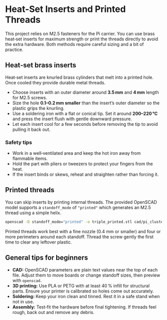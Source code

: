 # Heat-Set Inserts and Printed Threads

This project relies on M2.5 fasteners for the Pi carrier. You can use brass heat‑set inserts for maximum strength or print the threads directly to avoid the extra hardware. Both methods require careful sizing and a bit of practice.

## Heat‑set brass inserts

Heat‑set inserts are knurled brass cylinders that melt into a printed hole. Once cooled they provide durable metal threads.

- Choose inserts with an outer diameter around **3.5 mm** and **4 mm** length for M2.5 screws.
- Size the hole **0.1–0.2 mm smaller** than the insert’s outer diameter so the plastic grips the knurling.
- Use a soldering iron with a flat or conical tip. Set it around **200–220 °C** and press the insert flush with gentle downward pressure.
- Let each insert cool for a few seconds before removing the tip to avoid pulling it back out.

### Safety tips

- Work in a well‑ventilated area and keep the hot iron away from flammable items.
- Hold the part with pliers or tweezers to protect your fingers from the heat.
- If the insert binds or skews, reheat and straighten rather than forcing it.

## Printed threads

You can skip inserts by printing internal threads. The provided OpenSCAD model supports a `standoff_mode` of `"printed"` which generates an M2.5 thread using a simple helix.

```bash
openscad -D standoff_mode="printed" -o triple_printed.stl cad/pi_cluster/pi5_triple_carrier_rot45.scad
```

Printed threads work best with a fine nozzle (0.4 mm or smaller) and four or more perimeters around each standoff. Thread the screw gently the first time to clear any leftover plastic.

## General tips for beginners

- **CAD:** OpenSCAD parameters are plain text values near the top of each file. Adjust them to move boards or change standoff sizes, then preview with `openscad`.
- **3D printing:** Use PLA or PETG with at least 40 % infill for structural parts. Ensure your printer is calibrated so holes come out accurately.
- **Soldering:** Keep your iron clean and tinned. Rest it in a safe stand when not in use.
- **Assembly:** Test‑fit the hardware before final tightening. If threads feel rough, back out and remove any debris.

